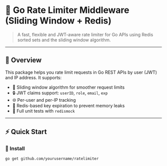 # 🚦 Go Rate Limiter Middleware (Sliding Window + Redis)

> A fast, flexible and JWT-aware rate limiter for Go APIs using Redis sorted sets and the sliding window algorithm.

---

## 📸 Overview

This package helps you rate limit requests in Go REST APIs by user (JWT) and IP address. It supports:

- 🚀 Sliding window algorithm for smoother request limits
- 🔒 JWT claims support: `userID`, `role`, `email`, `exp`
- 🌐 Per-user and per-IP tracking
- 🧠 Redis-based key expiration to prevent memory leaks
- 🧪 Full unit tests with `redismock`

---

## ⚡ Quick Start

### 🔧 Install

```bash
go get github.com/yourusername/ratelimiter
